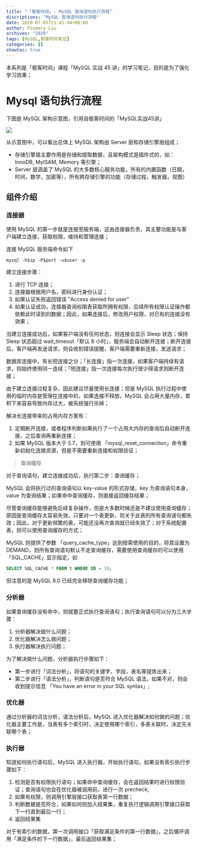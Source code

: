 ```yaml
---
title: "「极客时间」- MySQL 查询语句执行流程"
discriptions: "MySQL 查询语句执行流程"
date: 2020-07-05T21:41:44+08:00
author: Pismery Liu
archives: "2020"
tags: [MySQL,极客时间笔记]
categories: []
showtoc: true
---
```


本系列是「极客时间」课程「MySQL 实战 45 讲」的学习笔记，目的是为了强化学习效果；

<!--more-->

# Mysql 语句执行流程

下图是 MySQL 架构示意图，引用自极客时间的「MySQL实战45讲」

![](https://cdn.jsdelivr.net/gh/Pismery/Picture/img20200202225026.png)

从示意图中，可以看出总体上 MySQL 架构由 Server 层和存储引擎层组成；

- 存储引擎层主要作用是存储和提取数据，且架构模式是插件式的，如：InnoDB, MyISAM, Memory 等引擎；
- Server 层涵盖了 MySQL 的大多数核心服务功能，所有的内置函数（日期，时间，数学，加密等），所有跨存储引擎的功能（存储过程，触发器，视图）


## 组件介绍

### 连接器

使用 MySQL 的第一步就是连接至服务端，这由连接器负责，其主要功能是与客户端建立连接，获取权限，维持和管理连接；

连接 MySQL 服务端命令如下

```
mysql -h$ip -P$port -u$user -p
```

建立连接步骤：

1. 进行 TCP 连接；
2. 连接器根据用户名，密码进行身份认证；
3. 如果认证失败返回错误 "Access denied for user" 
4. 如果认证成功，连接器查询权限表获取所拥有权限，后续所有权限认证操作都依赖此时读到的数据；因此，如果连接后，修改用户权限，对已有的连接没有效果；

当建立连接成功后，如果客户端没有任何状态，则连接会显示 Sleep 状态；保持 Sleep 状态超过 wait_timeout「默认 8 小时」，服务端会自动断开连接；断开连接后，客户端再发送请求，则会收到错误提醒，客户端需要重新连接，发送请求；

数据库连接中，有长短连接之分；「长连接」指一次连接，如果客户端持续有请求，则始终使用同一连续；「短连接」指一次连接每次执行很少得请求则断开连接；

由于建立连接过程复杂，因此建议尽量使用长连接；但是 MySQL 执行过程中使用的临时内存是管理在连接中的，如果连接不释放，MySQL 会占用大量内存，累积下来容易导致内存过大，被系统强行杀掉；

解决长连接带来的占用内存方案有：

1. 定期断开连接，或者程序判断如果执行了一个占用大内存的查询后自动断开连接，之后查询再重新连接；
2. 如果 MySQL 版本大于 5.7，则可使用 「mysql_reset_connection」命令重新初始化连接资源，但是不需要重新连接和权限验证；

> 查询缓存

对于查询语句，建立连接成功后，执行第二步：查询缓存；

MySQL 会将执行过的查询语句以 key-value 的形式存储，key 为查询语句本身，value 为查询结果；如果命中查询缓存，则直接返回缓存结果；

尽管查询缓存能够避免后续复杂操作，但是大多数时候还是不建议使用查询缓存；原因是查询缓存太容易失效，只要对一个表更新，则关于此表的所有查询语句都失效；因此，对于更新频繁的表，可能还没再次查询就已经失效了；对于系统配置表，则可以使用查询缓存的方式；

MySQL 则提供了参数 「query_cache_type」达到按需使用的目的，将其设置为 DEMAND，则所有查询语句默认不走查询缓存，需要使用查询缓存的可以使用 「SQL_CACHE」显示指定，如

```sql
SELECT SQL_CACHE * FROM t WHERE ID = 10;
```

但注意的是 MySQL 8.0 已经完全移除查询缓存功能；

### 分析器

如果查询缓存没有命中，则就要正式执行查询语句；执行查询语句可以分为三大步骤：

1. 分析器解决做什么问题；
2. 优化器解决怎么做问题；
3. 执行器解决执行问题；

为了解决做什么问题，分析器执行步骤如下：

- 第一步进行「词法分析」，将语句的关键字，字段，表名等提炼出来；
- 第二步进行「语法分析」，判断语句是否符合 MySQL 语法，如果不对，则会收到提示信息 「You have an error in your SQL syntax」;

### 优化器

通过分析器的词法分析，语法分析后，MySQL 进入优化器解决如何做的问题；优化器主要工作是，当表有多个索引时，决定使用哪个索引，多表关联时，决定先关联哪个表；

### 执行器

知道如何执行语句后，MySQL 进入执行器，开始执行语句，如果没有索引执行步骤如下：

1. 检测是否有权限执行语句；如果命中查询缓存，会在返回结果时进行权限验证；查询语句也会在优化器被调用前，进行一次 precheck;
2. 如果有权限，则调用引擎层接口获取表第一行数据；
3. 判断数据是否符合，如果如何则加入结果集，重复执行逻辑调用引擎接口获取下一行直到最后一行；
4. 返回结果集

对于有索引的数据，第一次调用接口「获取满足条件的第一行数据」，之后循环调用「满足条件的下一行数据」，最后返回结果集；


